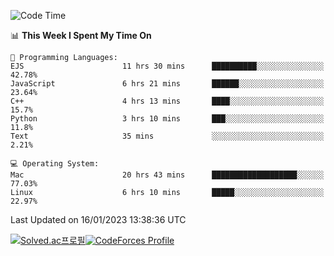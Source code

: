 
<!--START_SECTION:waka-->
![Code Time](http://img.shields.io/badge/Code%20Time-2%2C327%20hrs%2019%20mins-blue)

📊 **This Week I Spent My Time On** 

```text
💬 Programming Languages: 
EJS                      11 hrs 30 mins      ██████████░░░░░░░░░░░░░░░   42.78% 
JavaScript               6 hrs 21 mins       ██████░░░░░░░░░░░░░░░░░░░   23.64% 
C++                      4 hrs 13 mins       ████░░░░░░░░░░░░░░░░░░░░░   15.7% 
Python                   3 hrs 10 mins       ███░░░░░░░░░░░░░░░░░░░░░░   11.8% 
Text                     35 mins             ░░░░░░░░░░░░░░░░░░░░░░░░░   2.21%

💻 Operating System: 
Mac                      20 hrs 43 mins      ███████████████████░░░░░░   77.03% 
Linux                    6 hrs 10 mins       █████░░░░░░░░░░░░░░░░░░░░   22.97%

```


 Last Updated on 16/01/2023 13:38:36 UTC
<!--END_SECTION:waka-->
[![Solved.ac프로필](http://mazassumnida.wtf/api/generate_badge?boj=hckim96)](https://solved.ac/hckim96)[![CodeForces Profile](https://cf.leed.at?id=hckim96)](https://codeforces.com/profile/hckim96)
